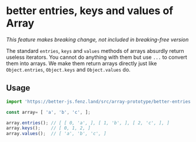 # better entries, keys and values of Array

_This feature makes breaking change, not included in *breaking-free* version_

The standard `entries`, `keys` and `values` methods of arrays absurdly return useless iterators. 
You cannot do anything with them but use `...` to convert them into arrays. 
We make them return arrays directly just like `Object.entries`, `Object.keys` and `Object.values` do.  

## Usage

```javascript
import 'https://better-js.fenz.land/src/array-prototype/better-entries.js';

const array= [ 'a', 'b', 'c', ];

array.entries(); // [ [ 0, 'a', ], [ 1, 'b', ], [ 2, 'c', ], ]
array.keys();    // [ 0, 1, 2, ]
array.values();  // [ 'a', 'b', 'c', ]
```
